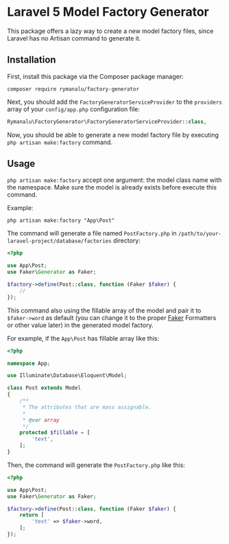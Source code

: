 # Laravel 5 Model Factory Generator

This package offers a lazy way to create a new model factory files, since Laravel has no Artisan command to generate it.

## Installation
First, install this package via the Composer package manager:
```
composer require rymanalu/factory-generator
```

Next, you should add the `FactoryGeneratorServiceProvider` to the `providers` array of your `config/app.php` configuration file:
```php
Rymanalu\FactoryGenerator\FactoryGeneratorServiceProvider::class,
```
Now, you should be able to generate a new model factory file by executing `php artisan make:factory` command.

## Usage
`php artisan make:factory` accept one argument: the model class name with the namespace. Make sure the model is already exists before execute this command.

Example:

```
php artisan make:factory "App\Post"
```
The command will generate a file named `PostFactory.php` in `/path/to/your-laravel-project/database/factories` directory:

```php
<?php

use App\Post;
use Faker\Generator as Faker;

$factory->define(Post::class, function (Faker $faker) {
    //
});
```
This command also using the fillable array of the model and pair it to `$faker->word` as default (you can change it to the proper [Faker](https://github.com/fzaninotto/Faker) Formatters or other value later) in the generated model factory.

For example, if the `App\Post` has fillable array like this:
```php
<?php

namespace App;

use Illuminate\Database\Eloquent\Model;

class Post extends Model
{
    /**
     * The attributes that are mass assignable.
     *
     * @var array
     */
    protected $fillable = [
        'text',
    ];
}
```
Then, the command will generate the `PostFactory.php` like this:
```php
<?php

use App\Post;
use Faker\Generator as Faker;

$factory->define(Post::class, function (Faker $faker) {
    return [
        'text' => $faker->word,
    ];
});
```
